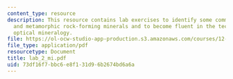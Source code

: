 ```yaml
---
content_type: resource
description: This resource contains lab exercises to identify some common igneous
  and metamorphic rock-forming minerals and to become fluent in the techniques of
  optical mineralogy.
file: https://ol-ocw-studio-app-production.s3.amazonaws.com/courses/12-109-petrology-fall-2005/73df16f7bbc6e8f131d96b2674bd6a6a_lab_2_mi.pdf
file_type: application/pdf
resourcetype: Document
title: lab_2_mi.pdf
uid: 73df16f7-bbc6-e8f1-31d9-6b2674bd6a6a
---
```

